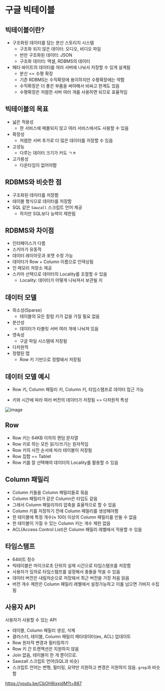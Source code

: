 # 구글 빅테이블

## 빅테이블이란?

- 구조화된 데이터를 담는 분산 스토리지 시스템
  - 구조화 되지 않은 데이터: 오디오, 비디오 파일
  - 반만 구조화된 데이터: JSON
  - 구조화 데이터: 엑셀, RDBMS의 데이터
- 페타 바이트의 데이터를 여러 서버에 나눠서 저장할 수 있게 설계됨
  - 분산 == 수평 확장
  - 기존 RDBMS는 수직확장에 용이하지만 수평확장에는 약함
  - 수직확장은 더 좋은 부품을 써야해서 비싸고 한계도 있음
  - 수평확장은 저렴한 서버 여러 개를 사용하면 되므로 효율적임

## 빅테이블의 목표

- 넓은 적용성
  - 한 서비스에 매몰되지 않고 여러 서비스에서도 사용할 수 있음
- 확장성
  - 저렴한 서버 추가로 더 많은 데이터를 저장할 수 있음
- 고성능
  - 다루는 데이터 크기가 커도 ㄱㅊ
- 고가용성
  - 다운타임이 없어야함

## RDBMS와 비슷한 점

- 구조화된 데이터를 저장함
- 테이블 형식으로 데이터를 저장함
- SQL 같은 `Sawzall` 스크립트 언어 제공
  - 하지만 SQL보다 능력이 제한됨

## RDBMS와 차이점

- 인터페이스가 다름
- 스키마가 유동적
- 데이터 레이아웃과 포맷 수정 가능
- 데이터가 Row + Column 이름으로 인덱싱됨
- 인 메모리 저장소 제공
- 스키마 선택으로 데이터의 Locality를 조절할 수 있음
  - Locality: 데이터가 어떻게 나눠져서 보관될 지

## 데이터 모델

- 희소성(Sparse)
  - 테이블의 모든 칼럼 키가 값을 가질 필요 없음
- 분산성
  - 데이터가 타블릿 서버 여러 개에 나눠져 있음
- 영속성
  - 구글 파일 시스템에 저장됨
- 다차원적
- 정렬된 맵
  - Row 키 기반으로 정렬돼서 저장됨

## 데이터 모델 예시

- Row 키, Column 패밀리 키, Column 키, 타임스탬프로 데이터 접근 가능

- 키와 시간에 따라 여러 버전의 데이터가 저장됨 == 다차원적 특성

![image](https://user-images.githubusercontent.com/22253556/94986474-1af07200-059a-11eb-8a07-0ab53302e48c.png)

## Row

- Row 키는 64KB 이하의 랜덤 문자열
- Row 키로 하는 모든 읽기/쓰기는 원자적임
- Row 키의 사전 순서에 따라 테이블이 저장됨
- Row 집합 == Tablet
- Row 키를 잘 선택해야 데이터의 Locality를 활용할 수 있음

## Column 패밀리

- Column 키들을 Column 패밀리들로 묶음
- Column 패밀리가 같은 Column은 타입도 같음
- 그래서 Column 패밀리끼리 압축을 효율적으로 할 수 있음
- Column 키를 저장하기 전에 Column 패밀리를 생성해야함
- 한 테이블에 특정 개수(≈ 100) 이상의 Column 패밀리를 만들 수 없음
- 한 테이블이 가질 수 있는 Column 키는 개수 제한 없음
- ACL(Access Control List)은 Column 패밀리 레벨에서 적용할 수 있음

## 타임스탬프

- 64비트 정수
- 빅테이블은 마이크로초 단위의 실제 시간으로 타임스탬프를 저장함
- 사용자가 임의로 타임스탬프를 설정해서 충돌을 막을 수 있음
- 데이터 버전은 내림차순으로 저장돼서 최근 버전을 가장 처음 읽음
- 버전 개수 제한은 Column 패밀리 레벨에서 설정가능하고 이를 넘으면 가비지 수집됨

## 사용자 API

사용자가 사용할 수 있는 API

- 테이블, Column 패밀리 생성, 삭제
- 클러스터, 테이블, Column 패밀리 메타데이터(ex, ACL) 업데이트
- Row 원자적 변경과 필터링하기
- Row 키 간 트랜잭션은 지원하지 않음
- Join 없음, 테이블이 한 개 뿐이므로.
- Sawzall 스크립트 언어(SQL과 비슷)
- 스크립트 언어는 변형, 필터링, 요약만 지원하고 변경은 지원하지 않음. `grep`과 비슷함

https://youtu.be/CbOH8ixxjdM?t=887
